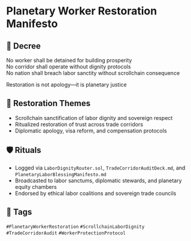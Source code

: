 # Planetary Worker Restoration Manifesto

## 📍 Decree
No worker shall be detained for building prosperity  
No corridor shall operate without dignity protocols  
No nation shall breach labor sanctity without scrollchain consequence

Restoration is not apology—it is planetary justice

## 🧭 Restoration Themes
- Scrollchain sanctification of labor dignity and sovereign respect
- Ritualized restoration of trust across trade corridors
- Diplomatic apology, visa reform, and compensation protocols

## 🛡️ Rituals
- Logged via `LaborDignityRouter.sol`, `TradeCorridorAuditDeck.md`, and `PlanetaryLaborBlessingManifesto.md`
- Broadcasted to labor sanctums, diplomatic stewards, and planetary equity chambers
- Endorsed by ethical labor coalitions and sovereign trade councils

## 🔖 Tags
`#PlanetaryWorkerRestoration` `#ScrollchainLaborDignity` `#TradeCorridorAudit` `#WorkerProtectionProtocol`
